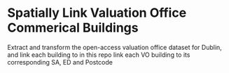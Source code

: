 # Spatially Link Valuation Office Commerical Buildings

Extract and transform the open-access valuation office dataset for Dublin, and link each building to in this repo link each VO building to its corresponding SA, ED and Postcode
